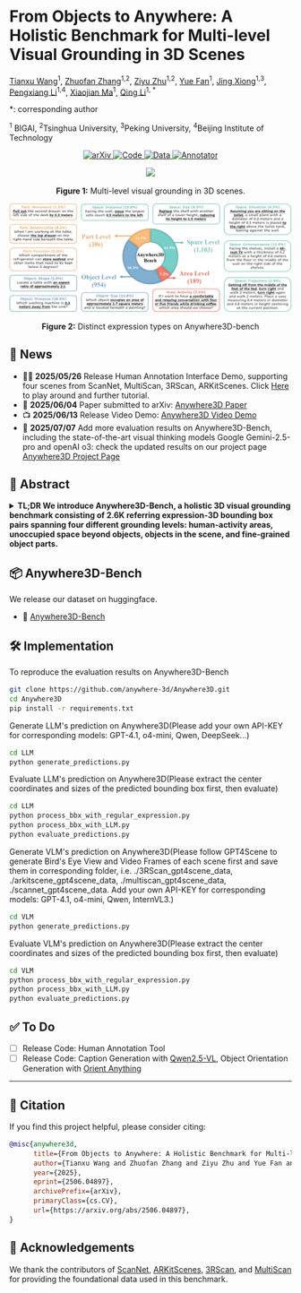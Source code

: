 # From Objects to Anywhere: A Holistic Benchmark for Multi-level Visual Grounding in 3D Scenes
[Tianxu Wang](https://github.com/TXWang98)<sup>1</sup>, [Zhuofan Zhang](https://github.com/zfzhang-thu)<sup>1,2</sup>, [Ziyu Zhu](https://github.com/zhuziyu-edward)<sup>1,2</sup>, [Yue Fan](https://github.com/YueFan1014)<sup>1</sup>, [Jing Xiong](https://github.com/Aurora-Xiong/)<sup>1,3</sup>, [Pengxiang Li](https://github.com/Pengxiang-Li)<sup>1,4</sup>, [Xiaojian Ma](https://jeasinema.github.io/)<sup>1</sup>, [Qing Li](https://liqing.io/)<sup>1, *</sup>

*: corresponding author

<sup>1</sup> BIGAI, <sup>2</sup>Tsinghua University, <sup>3</sup>Peking University, <sup>4</sup>Beijing Institute of Technology


<p align="center">
  <a href="https://arxiv.org/abs/2506.04897">
    <img src="https://img.shields.io/badge/arXiv-✏️-black?style=for-the-badge&logoColor=white" alt="arXiv">
  </a>
  <a href="https://github.com/anywhere-3d/Anywhere3D">
    <img src="https://img.shields.io/badge/Code-GitHub-black?style=for-the-badge&logo=github&logoColor=white" alt="Code">
  </a>
  <a href="https://huggingface.co/datasets/txwang98/Anywhere3D">
    <img src="https://img.shields.io/badge/Data-database-black?style=for-the-badge&logo=postgresql&logoColor=white" alt="Data">
  </a>
  <a href="https://anywhere3d-viewer-webpage.onrender.com/apps/meshviewer/datasetname=arkitscene_valid&scene_id=scene0004_00">
    <img src="https://img.shields.io/badge/Annotator-interface-black?style=for-the-badge&logo=visual-studio-code&logoColor=white" alt="Annotator">
  </a>
</p>


<p align="center">
  <img src="assets/teaser_v2_refined.png" width="600"/>
</p>

<p align="center">
  <b>Figure 1:</b> Multi-level visual grounding in 3D scenes.
</p>

<p align="center">
  <img src="assets/data_distribution_fin.png" width="600"/>
</p>

<p align="center">
  <b>Figure 2:</b> Distinct expression types on Anywhere3D-bench
</p>


## 📰 News

- 🧑‍💻 **2025/05/26** Release Human Annotation Interface Demo, supporting four scenes from ScanNet, MultiScan, 3RScan, ARKitScenes. Click [Here](https://anywhere3d-viewer-webpage.onrender.com/apps/meshviewer/datasetname=arkitscene_valid&scene_id=scene0004_00) to play around and further tutorial.
- 📄 **2025/06/04** Paper submitted to arXiv: [Anywhere3D Paper](https://arxiv.org/abs/2506.04897)
- 📺 **2025/06/13** Release Video Demo: [Anywhere3D Video Demo](https://www.youtube.com/watch?v=rZiqZz_ME7g)
- 🤖 **2025/07/07** Add more evaluation results on Anywhere3D-Bench, including the state-of-the-art visual thinking models Google Gemini-2.5-pro and openAI o3: check the updated results on our project page [Anywhere3D Project Page](https://anywhere-3d.github.io/)



## 🧠 Abstract
<details>
<summary><strong>TL;DR We introduce Anywhere3D-Bench, a holistic 3D visual grounding benchmark consisting of 2.6K referring expression-3D bounding box pairs spanning four different grounding levels: human-activity areas, unoccupied space beyond objects, objects in the scene, and fine-grained object parts.</strong></summary>

3D visual grounding has made notable progress in localizing objects within complex 3D scenes. However, grounding referring expressions beyond objects in 3D scenes remains unexplored. In this paper, we introduce Anywhere3D-Bench, a holistic 3D visual grounding benchmark consisting of 2,632 referring expression-3D bounding box pairs spanning four different grounding levels: human-activity areas, unoccupied space beyond objects, objects in the scene, and fine-grained object parts. We assess a range of state-of-the-art 3D visual grounding methods alongside large language models (LLMs) and multimodal LLMs (MLLMs) on Anywhere3D-Bench. Experimental results reveal that space-level and part-level visual grounding pose the greatest challenges: space-level tasks require a more comprehensive spatial reasoning ability, for example, modeling distances and spatial relations within 3D space, while part-level tasks demand fine-grained perception of object composition. Even the best performance model, OpenAI o4-mini, achieves only 23.57% accuracy on space-level tasks and 33.94% on part-level tasks, significantly lower than its performance on area-level and object-level tasks. These findings underscore a critical gap in current models' capacity to understand and reason about 3D scene beyond object-level semantics.

</details>

## 📦 Anywhere3D-Bench

We release our dataset on huggingface.

- 🔗 [Anywhere3D-Bench](https://huggingface.co/datasets/txwang98/Anywhere3D)


## 🛠️ Implementation

To reproduce the evaluation results on Anywhere3D-Bench

```bash
git clone https://github.com/anywhere-3d/Anywhere3D.git
cd Anywhere3D
pip install -r requirements.txt
```

Generate LLM's prediction on Anywhere3D(Please add your own API-KEY for corresponding models: GPT-4.1, o4-mini, Qwen, DeepSeek...)
```bash
cd LLM
python generate_predictions.py
```

Evaluate LLM's prediction on Anywhere3D(Please extract the center coordinates and sizes of the predicted bounding box first, then evaluate)
```bash
cd LLM
python process_bbx_with_regular_expression.py
python process_bbx_with_LLM.py
python evaluate_predictions.py
```

Generate VLM's prediction on Anywhere3D(Please follow GPT4Scene to generate Bird's Eye View and Video Frames of each scene first and save them in corresponding folder, i.e. ./3RScan_gpt4scene_data, ./arkitscene_gpt4scene_data, ./multiscan_gpt4scene_data, ./scannet_gpt4scene_data.  Add your own API-KEY for corresponding models: GPT-4.1, o4-mini, Qwen, InternVL3.)
```bash
cd VLM
python generate_predictions.py
```

Evaluate VLM's prediction on Anywhere3D(Please extract the center coordinates and sizes of the predicted bounding box first, then evaluate)
```bash
cd VLM
python process_bbx_with_regular_expression.py
python process_bbx_with_LLM.py
python evaluate_predictions.py
```


## ✅ To Do

- [ ] Release Code: Human Annotation Tool
- [ ] Release Code: Caption Generation with [Qwen2.5-VL](https://arxiv.org/abs/2502.13923), Object Orientation Generation with [Orient Anything](https://orient-anything.github.io/)

---

## 📖 Citation

If you find this project helpful, please consider citing:

```bibtex
@misc{anywhere3d,
      title={From Objects to Anywhere: A Holistic Benchmark for Multi-level Visual Grounding in 3D Scenes}, 
      author={Tianxu Wang and Zhuofan Zhang and Ziyu Zhu and Yue Fan and Jing Xiong and Pengxiang Li and Xiaojian Ma and Qing Li},
      year={2025},
      eprint={2506.04897},
      archivePrefix={arXiv},
      primaryClass={cs.CV},
      url={https://arxiv.org/abs/2506.04897}, 
}
```

## 🙏 Acknowledgements

We thank the contributors of [ScanNet](http://www.scan-net.org/), [ARKitScenes](https://github.com/apple/ARKitScenes), [3RScan](https://github.com/WaldJohannaU/3RScan), and [MultiScan](https://3dlg-hcvc.github.io/multiscan/#/) for providing the foundational data used in this benchmark.

